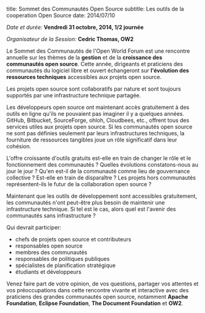 title: Sommet des Communautés Open Source
subtitle: Les outils de la cooperation Open Source
date: 2014/07/10


*Date et durée:* **Vendredi 31 octobre, 2014, 1/2 journée**

*Organisateur de la Session:* **Cedric Thomas, OW2**


Le Sommet des Communautés de l'Open World Forum est une rencontre annuelle sur les thèmes de la **gestion** et de la 
**croissance des communautés open source**. Cette année, dirigeants et praticiens des communautés du logiciel libre et ouvert
échangeront sur **l'évolution des ressources techniques** accessibles aux projets open source.


Les projets open source sont collaboratifs par nature et sont toujours supportés par une infrastructure technique partagée.

Les développeurs open source ont maintenant accès gratuitement à des outils en ligne qu'ils ne pouvaient pas imaginer  il y a quelques années. GitHub, Bitbucket, SourceForge, ohloh, Cloudbees, etc., offrent tous des services utiles aux projets  open source. Si les communautés open source ne sont pas définies seulement par leurs infrastructures techniques,  la fourniture de ressources tangibles joue un rôle significatif dans leur cohésion.

L'offre croissante d'outils gratuits
est-elle en train de changer le rôle et le fonctionnement des communautés ? Quelles évolutions constatons-nous au jour 
le jour ? Qu'en est-il de la communauté comme lieu de gouvernance collective ? Est-elle en train de disparaître ? 
Les projets hors communautés représentent-ils le futur de la collaboration open source ? 

Maintenant que les outils de
développement sont accessibles gratuitement, les communautés n'ont peut-être plus besoin de maintenir une infrastructure 
technique. Si tel est le cas, alors quel est l'avenir des communautés sans infrastructure ?


Qui devrait participer:

- chefs de projets open source et contributeurs
- responsables open source
- membres des communautés
- responsables de politiques publiques
- spécialistes de planification stratégique
- étudiants et développeurs


Venez faire part de votre opinion, de vos questions, partager vos attentes et vos préoccupations dans cette rencontre 
vivante et interactive avec des praticiens des grandes communautés open source, notamment **Apache Foundation**, 
**Eclipse Foundation**, **The Document Foundation** et **OW2**. 
